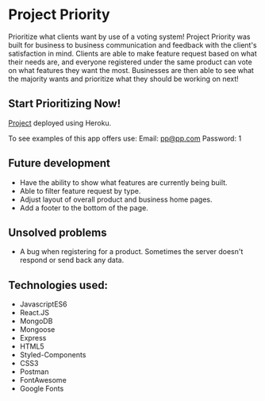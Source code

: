 # Project Priority

Prioritize what clients want by use of a voting system! Project Priority was built for business to business communication and feedback with the client's satisfaction in mind. Clients are able to make feature request based on what their needs are, and everyone registered under the same product can vote on what features they want the most. Businesses are then able to see what the majority wants and prioritize what they should be working on next!  

## Start Prioritizing Now!
[Project](https://projectpriority.herokuapp.com/) deployed using Heroku.

To see examples of this app offers use:
Email: pp@pp.com
Password: 1


## Future development
* Have the ability to show what features are currently being built.
* Able to filter feature request by type.
* Adjust layout of overall product and business home pages.
* Add a footer to the bottom of the page.


## Unsolved problems

* A bug when registering for a product. Sometimes the server doesn't respond or send back any data.


## Technologies used:
* JavascriptES6
* React.JS
* MongoDB
* Mongoose
* Express
* HTML5
* Styled-Components
* CSS3
* Postman
* FontAwesome
* Google Fonts
